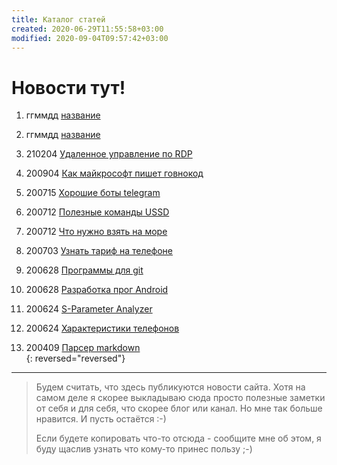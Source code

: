 ```yaml
---
title: Каталог статей
created: 2020-06-29T11:55:58+03:00
modified: 2020-09-04T09:57:42+03:00
---
```


# Новости тут!

1. ггммдд [название](./)
1. ггммдд [название](./)
1. 210204 [Удаленное управление по RDP](./210204-RDP.md)

1. 200904 [Как майкрософт пишет говнокод](200904_microsoft_говнокод.md)
1. 200715 [Хорошие боты telegram](200715_tg_bots.md)
1. 200712 [Полезные команды USSD](200712_ussd_команды.md)
1. 200712 [Что нужно взять на море](200712_взять_на_море.md)
1. 200703 [Узнать тариф на телефоне](200703_узнать_тариф.md)  

1. 200628 [Программы для git](./200628_программы_для_git.md)  
1. 200628 [Разработка прог Android](../code/200628_android_разработка.md)  
1. 200624 [S-Parameter Analyzer](./200624_spa.md)  
1. 200624 [Характеристики телефонов](./200624_характеристики_телефонов.md)  
1. 200409 [Парсер markdown](./200409_md_to_html.md)  
{: reversed="reversed"}


***

> Будем считать, что здесь публикуются новости сайта. Хотя на самом деле я скорее выкладываю сюда просто полезные заметки от себя и для себя, что скорее блог или канал. Но мне так больше нравится. И пусть остаётся :-)
> 
> Если будете копировать что-то отсюда - сообщите мне об этом, я буду щаслив узнать что кому-то принес пользу ;-)
